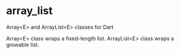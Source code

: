 # array_list
Array&lt;E> and ArrayList&lt;E> classes for Dart

Array&lt;E> class wraps a fixed-length list.
ArrayList&lt;E> class wraps a growable list.
